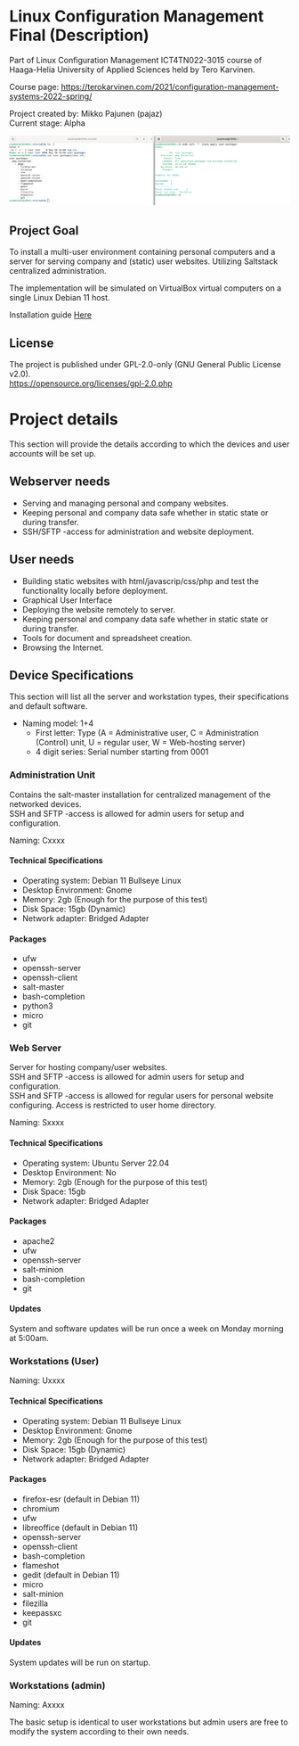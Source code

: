 # Linux Configuration Management Final (Description)

Part of Linux Configuration Management ICT4TN022-3015 course of Haaga-Helia University of Applied Sciences held by Tero Karvinen.  

Course page: https://terokarvinen.com/2021/configuration-management-systems-2022-spring/  

Project created by: Mikko Pajunen (pajaz)  
Current stage: Alpha

<img src="Screenshots/stageA22-05-10.png">

## Project Goal

To install a multi-user environment containing personal computers and a server for serving company and (static) user websites. Utilizing Saltstack centralized administration.

The implementation will be simulated on VirtualBox virtual computers on a single Linux Debian 11 host. 
  
Installation guide [Here](Installation.md)  
  
## License 

The project is published under GPL-2.0-only (GNU General Public License v2.0).  
https://opensource.org/licenses/gpl-2.0.php   
  
  
  
# Project details

This section will provide the details according to which the devices and user accounts will be set up.  

## Webserver needs

- Serving and managing personal and company websites.
- Keeping personal and company data safe whether in static state or during transfer. 
- SSH/SFTP -access for administration and website deployment.

## User needs

- Building static websites with html/javascrip/css/php and test the functionality locally before deployment.  
- Graphical User Interface
- Deploying the website remotely to server.  
- Keeping personal and company data safe whether in static state or during transfer.  
- Tools for document and spreadsheet creation.  
- Browsing the Internet.  
  
## Device Specifications  

This section will list all the server and workstation types, their specifications and default software.  

- Naming model: 1+4  
    - First letter: Type (A = Administrative user, C = Administration (Control) unit, U = regular user, W = Web-hosting server) 
    - 4 digit series: Serial number starting from 0001
  
### Administration Unit 

Contains the salt-master installation for centralized management of the networked devices.  
SSH and SFTP -access is allowed for admin users for setup and configuration.  
  
Naming: Cxxxx

#### Technical Specifications

- Operating system: Debian 11 Bullseye Linux
- Desktop Environment: Gnome  
- Memory: 2gb (Enough for the purpose of this test)  
- Disk Space: 15gb (Dynamic)  
- Network adapter: Bridged Adapter 

#### Packages  

- ufw  
- openssh-server  
- openssh-client  
- salt-master  
- bash-completion  
- python3  
- micro
- git

### Web Server

Server for hosting company/user websites.  
SSH and SFTP -access is allowed for admin users for setup and configuration.  
SSH and SFTP -access is allowed for regular users for personal website configuring. Access is restricted to user home directory.    

Naming: Sxxxx

#### Technical Specifications

- Operating system: Ubuntu Server 22.04  
- Desktop Environment: No  
- Memory: 2gb (Enough for the purpose of this test)  
- Disk Space: 15gb  
- Network adapter: Bridged Adapter  

#### Packages  

- apache2  
- ufw  
- openssh-server  
- salt-minion  
- bash-completion  
- git  

#### Updates

System and software updates will be run once a week on Monday morning at 5:00am. 

### Workstations (User)

Naming: Uxxxx 

#### Technical Specifications

- Operating system: Debian 11 Bullseye Linux
- Desktop Environment: Gnome  
- Memory: 2gb (Enough for the purpose of this test)  
- Disk Space: 15gb (Dynamic)  
- Network adapter: Bridged Adapter  

#### Packages  

- firefox-esr (default in Debian 11)
- chromium
- ufw
- libreoffice (default in Debian 11)
- openssh-server
- openssh-client
- bash-completion
- flameshot
- gedit (default in Debian 11)
- micro
- salt-minion
- filezilla
- keepassxc
- git

#### Updates

System updates will be run on startup.  


### Workstations (admin)

Naming: Axxxx

The basic setup is identical to user workstations but admin users are free to modify the system according to their own needs.  